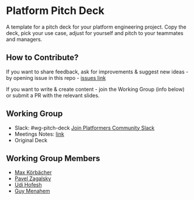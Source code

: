 # Platform Pitch Deck

A template for a pitch deck for your platform engineering project.
Copy the deck, pick your use case, adjust for yourself and pitch to your teammates and managers.

## How to Contribute?

If you want to share feedback, ask for improvements & suggest new ideas - by opening issue in this repo - [issues link](https://github.com/PlatformersCommunity/platform-pitch-deck/issues)

If you want to write & create content - join the Working Group (info below) or submit a PR with the relevant slides.

## Working Group

- Slack: #wg-pitch-deck [Join Platformers Community Slack](https://communityinviter.com/apps/platformers-community/platformers-community)
- Meetings Notes: [link](https://docs.google.com/document/d/1SlcgqzhyDztbE8HMvlUvYcWu0lU8JRgktGjGIHCQJ7E/)
- Original Deck

## Working Group Members

- [Max Körbächer](https://github.com/mkorbi)
- [Pavel Zagalsky](https://github.com/pavelzag)
- [Udi Hofesh](https://github.com/Udi-Hofesh)
- [Guy Menahem](https://github.com/guymenahem)
